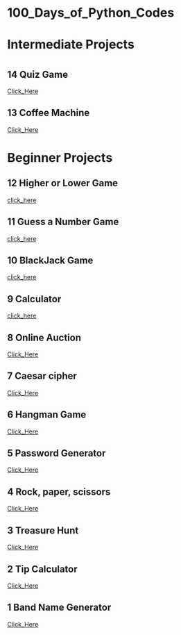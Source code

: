 # 100_Days_of_Python_Codes


#
# Intermediate Projects
#
## 14 Quiz Game
[Click_Here](https://replit.com/@reyhanshayeste/quiz-game-start?v=1)

## 13 Coffee Machine
[Click_Here](https://replit.com/@reyhanshayeste/oop-coffee-machine-start?v=1)

# Beginner Projects

## 12 Higher or Lower Game
[click_here](https://replit.com/@reyhanshayeste/higher-lower-start-1?v=1)

## 11 Guess a Number Game
[click_here](https://replit.com/@reyhanshayeste/guess-the-number-start?v=1)

## 10 BlackJack Game
[click_here](https://replit.com/@reyhanshayeste/blackjack-start?v=1)

## 9 Calculator
[click_here](https://replit.com/@reyhanshayeste/calculator-final?v=1)

## 8 Online Auction
[Click_Here](https://replit.com/@reyhanshayeste/blind-auction-start?v=1)

## 7 Caesar cipher
[Click_Here](https://replit.com/@reyhanshayeste/caesar-cipher-4-start?v=1)

## 6 Hangman Game
[Click_Here](https://replit.com/@reyhanshayeste/Day-7-Hangman-5-Start?v=1)

## 5 Password Generator
[Click_Here](https://replit.com/@reyhanshayeste/password-generator-start?v=1)

## 4 Rock, paper, scissors
[Click_Here](https://replit.com/@reyhanshayeste/rock-paper-scissors-start-1?v=1)

## 3 Treasure Hunt
[Click_Here](https://replit.com/@reyhanshayeste/treasure-island-start?v=1)

## 2 Tip Calculator
[Click_Here](https://replit.com/@reyhanshayeste/tip-calculator-start?v=1_blank)


## 1 Band Name Generator
[Click_Here](https://replit.com/@reyhanshayeste/band-name-generator-start?v=1)
